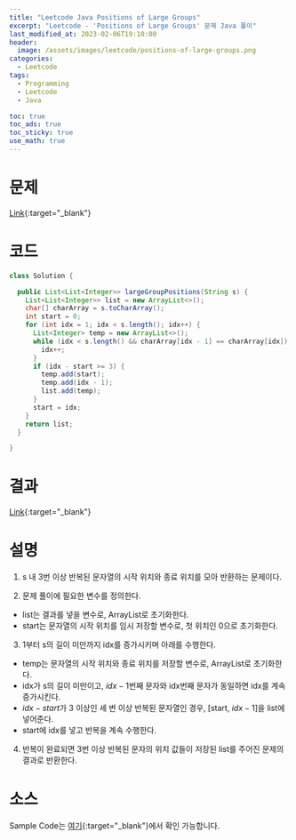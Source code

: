 ```yaml
---
title: "Leetcode Java Positions of Large Groups"
excerpt: "Leetcode - 'Positions of Large Groups' 문제 Java 풀이"
last_modified_at: 2023-02-06T19:10:00
header:
  image: /assets/images/leetcode/positions-of-large-groups.png
categories:
  - Leetcode
tags:
  - Programming
  - Leetcode
  - Java

toc: true
toc_ads: true
toc_sticky: true
use_math: true
---
```

# 문제
[Link](https://leetcode.com/problems/positions-of-large-groups){:target="_blank"}

# 코드
```java
class Solution {

  public List<List<Integer>> largeGroupPositions(String s) {
    List<List<Integer>> list = new ArrayList<>();
    char[] charArray = s.toCharArray();
    int start = 0;
    for (int idx = 1; idx < s.length(); idx++) {
      List<Integer> temp = new ArrayList<>();
      while (idx < s.length() && charArray[idx - 1] == charArray[idx]) {
        idx++;
      }
      if (idx - start >= 3) {
        temp.add(start);
        temp.add(idx - 1);
        list.add(temp);
      }
      start = idx;
    }
    return list;
  }

}
```

# 결과
[Link](https://leetcode.com/problems/positions-of-large-groups/submissions/892563981/){:target="_blank"}

# 설명
1. s 내 3번 이상 반복된 문자열의 시작 위치와 종료 위치를 모아 반환하는 문제이다.

2. 문제 풀이에 필요한 변수를 정의한다.
- list는 결과를 넣을 변수로, ArrayList로 초기화한다.
- start는 문자열의 시작 위치를 임시 저장할 변수로, 첫 위치인 0으로 초기화한다.

3. 1부터 s의 길이 미만까지 idx를 증가시키며 아래를 수행한다.
- temp는 문자열의 시작 위치와 종료 위치를 저장할 변수로, ArrayList로 초기화한다.
- idx가 s의 길이 미만이고, $idx - 1$번째 문자와 idx번째 문자가 동일하면 idx를 계속 증가시킨다.
- $idx - start$가 3 이상인 세 번 이상 반복된 문자열인 경우, [start, $idx - 1$]을 list에 넣어준다.
- start에 idx를 넣고 반복을 계속 수행한다.

4. 반복이 완료되면 3번 이상 반복된 문자의 위치 값들이 저장된 list를 주어진 문제의 결과로 반환한다.

# 소스
Sample Code는 [여기](https://github.com/GracefulSoul/leetcode/blob/master/src/main/java/gracefulsoul/problems/PositionsOfLargeGroups.java){:target="_blank"}에서 확인 가능합니다.